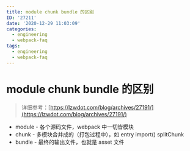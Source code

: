 ```yaml
---
title: module chunk bundle 的区别
ID: '27211'
date: '2020-12-29 11:03:09'
categories:
  - engineering
  - webpack-faq
tags:
  - engineering
  - webpack-faq
---
```


# module chunk bundle 的区别

> 详细参考：[https://lzwdot.com/blog/archives/27191/](https://lzwdot.com/blog/archives/27191/)

- module - 各个源码文件，webpack 中一切皆模块
- chunk - 多模块合并成的（打包过程中），如 entry import() splitChunk
- bundle - 最终的输出文件，也就是 asset 文件
 
 
 
 
 
 
 
 
 
 
 
 
 
 
 
 
 
 
 
 
 

